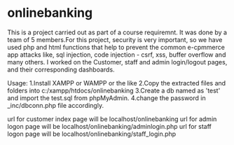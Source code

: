 # onlinebanking
This is a project carried out as part of a course requiremnt. It was done by a team of 5 members.For this project, security is very important, so we have used php and html functions that help to prevent the common e-cpmmerce app attacks like, sql injection, code injection - csrf, xss, buffer overflow and many others.
I worked on the Customer, staff and admin login/logout pages, and their corresponding dashboards.

Usage:
1.Install XAMPP or WAMPP or the like
2.Copy the extracted files and folders into c:/xampp/htdocs/onlinebanking
3.Create a db named as 'test' and import the test.sql from phpMyAdmin.
4.change the password in _inc/dbconn.php file accordingly.

url for customer index page will be localhost/onlinebanking
url for admin logon page will be localhost/onlinebanking/adminlogin.php
url for staff logon page will be localhost/onlinebanking/staff_login.php
